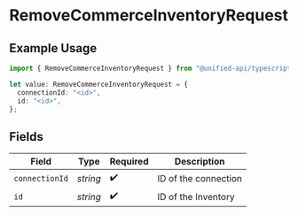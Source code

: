 # RemoveCommerceInventoryRequest

## Example Usage

```typescript
import { RemoveCommerceInventoryRequest } from "@unified-api/typescript-sdk/sdk/models/operations";

let value: RemoveCommerceInventoryRequest = {
  connectionId: "<id>",
  id: "<id>",
};
```

## Fields

| Field                | Type                 | Required             | Description          |
| -------------------- | -------------------- | -------------------- | -------------------- |
| `connectionId`       | *string*             | :heavy_check_mark:   | ID of the connection |
| `id`                 | *string*             | :heavy_check_mark:   | ID of the Inventory  |